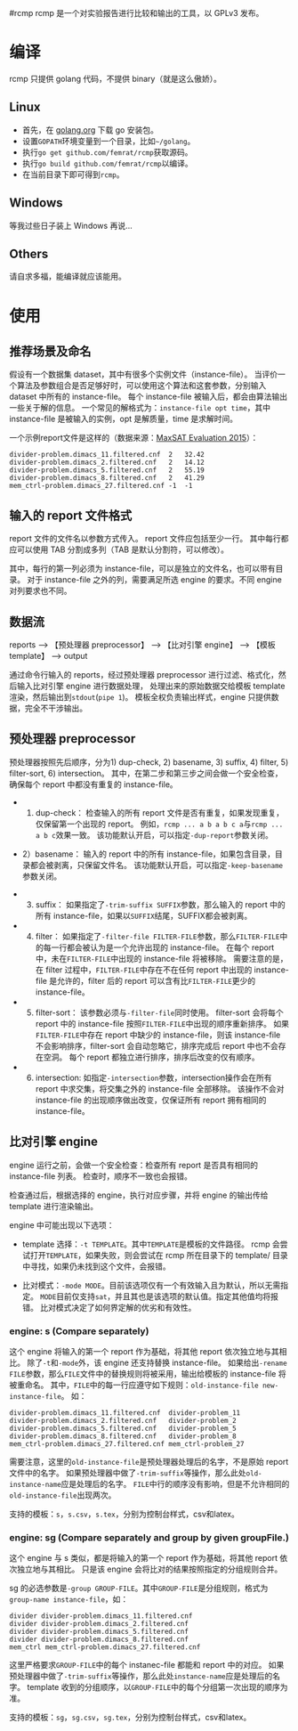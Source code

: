 #rcmp
rcmp 是一个对实验报告进行比较和输出的工具，以 GPLv3 发布。

# 编译
rcmp 只提供 golang 代码，不提供 binary（就是这么傲娇）。

## Linux
- 首先，在 [golang.org](https://golang.org) 下载 go 安装包。
- 设置`GOPATH`环境变量到一个目录，比如`~/golang`。
- 执行`go get github.com/femrat/rcmp`获取源码。
- 执行`go build github.com/femrat/rcmp`以编译。
- 在当前目录下即可得到`rcmp`。

## Windows
等我过些日子装上 Windows 再说…

## Others
请自求多福，能编译就应该能用。

# 使用
## 推荐场景及命名
假设有一个数据集 dataset，其中有很多个实例文件（instance-file）。
当评价一个算法及参数组合是否足够好时，可以使用这个算法和这套参数，分别输入 dataset 中所有的 instance-file。
每个 instance-file 被输入后，都会由算法输出一些关于解的信息。
一个常见的解格式为：`instance-file opt time`，其中 instance-file 是被输入的实例，opt 是解质量，time 是求解时间。

一个示例report文件是这样的（数据来源：[MaxSAT Evaluation 2015](http://www.maxsat.udl.cat/15/detailed/incomplete-ms-industrial-table.html)）：

	divider-problem.dimacs_11.filtered.cnf	2	32.42
	divider-problem.dimacs_2.filtered.cnf	2	14.12
	divider-problem.dimacs_5.filtered.cnf	2	55.19
	divider-problem.dimacs_8.filtered.cnf	2	41.29
	mem_ctrl-problem.dimacs_27.filtered.cnf	-1	-1


## 输入的 report 文件格式
report 文件的文件名以参数方式传入。
report 文件应包括至少一行。
其中每行都应可以使用 TAB 分割成多列（TAB 是默认分割符，可以修改）。

其中，每行的第一列必须为 instance-file，可以是独立的文件名，也可以带有目录。
对于 instance-file 之外的列，需要满足所选 engine 的要求。不同 engine 对列要求也不同。


## 数据流

reports --> 【预处理器 preprocessor】 --> 【比对引擎 engine】 --> 【模板 template】 --> output

通过命令行输入的 reports，经过预处理器 preprocessor 进行过滤、格式化，然后输入比对引擎 engine 进行数据处理，
处理出来的原始数据交给模板 template 渲染，然后输出到`stdout`(`pipe 1`)。
模板全权负责输出样式，engine 只提供数据，完全不干涉输出。

## 预处理器 preprocessor

预处理器按照先后顺序，分为1) dup-check, 2) basename, 3) suffix, 4) filter, 5) filter-sort, 6) intersection。
其中，在第二步和第三步之间会做一个安全检查，确保每个 report 中都没有重复的 instance-file。

- 1) dup-check：
检查输入的所有 report 文件是否有重复，如果发现重复，仅保留第一个出现的 report。
例如，`rcmp ... a b a b c a`与`rcmp ... a b c`效果一致。
该功能默认开启，可以指定`-dup-report`参数关闭。

- 2）basename：
输入的 report 中的所有 instance-file，如果包含目录，目录都会被剥离，只保留文件名。
该功能默认开启，可以指定`-keep-basename`参数关闭。

- 3) suffix：
如果指定了`-trim-suffix SUFFIX`参数，那么输入的 report 中的所有 instance-file，如果以`SUFFIX`结尾，SUFFIX都会被剥离。

- 4) filter：
如果指定了`-filter-file FILTER-FILE`参数，那么`FILTER-FILE`中的每一行都会被认为是一个允许出现的 instance-file。
在每个 report 中，未在`FILTER-FILE`中出现的 instance-file 将被移除。
需要注意的是，在 filter 过程中，`FILTER-FILE`中存在不在任何 report 中出现的 instance-file 是允许的，filter 后的 report 可以含有比`FILTER-FILE`更少的 instance-file。

- 5) filter-sort：
该参数必须与`-filter-file`同时使用。
filter-sort 会将每个 report 中的 instance-file 按照`FILTER-FILE`中出现的顺序重新排序。
如果`FILTER-FILE`中存在 report 中缺少的 instance-file，则该 instance-file 不会影响排序，filter-sort 会自动忽略它，排序完成后 report 中也不会存在空洞。
每个 report 都独立进行排序，排序后改变的仅有顺序。

- 6) intersection:
如指定`-intersection`参数，intersection操作会在所有 report 中求交集，将交集之外的 instance-file 全部移除。
该操作不会对 instance-file 的出现顺序做出改变，仅保证所有 report 拥有相同的 instance-file。

## 比对引擎 engine

engine 运行之前，会做一个安全检查：检查所有 report 是否具有相同的 instance-file 列表。
检查时，顺序不一致也会报错。

检查通过后，根据选择的 engine，执行对应步骤，并将 engine 的输出传给 template 进行渲染输出。

engine 中可能出现以下选项：

- template 选择：`-t TEMPLATE`。其中`TEMPLATE`是模板的文件路径。
rcmp 会尝试打开`TEMPLATE`，如果失败，则会尝试在 rcmp 所在目录下的 template/ 目录中寻找，如果仍未找到这个文件，会报错。

- 比对模式：`-mode MODE`。目前该选项仅有一个有效输入且为默认，所以无需指定。
`MODE`目前仅支持`sat`，并且其也是该选项的默认值。指定其他值均将报错。
比对模式决定了如何界定解的优劣和有效性。


### engine: s (Compare separately)
这个 engine 将输入的第一个 report 作为基础，将其他 report 依次独立地与其相比。
除了`-t`和`-mode`外，该 engine 还支持替换 instance-file。
如果给出`-rename FILE`参数，那么`FILE`文件中的替换规则将被采用，输出给模板的 instance-file 将被重命名。
其中，`FILE`中的每一行应遵守如下规则：`old-instance-file new-instance-file`。
如：

	divider-problem.dimacs_11.filtered.cnf	divider-problem_11
	divider-problem.dimacs_2.filtered.cnf	divider-problem_2
	divider-problem.dimacs_5.filtered.cnf	divider-problem_5
	divider-problem.dimacs_8.filtered.cnf	divider-problem_8
	mem_ctrl-problem.dimacs_27.filtered.cnf	mem_ctrl-problem_27

需要注意，这里的`old-instance-file`是预处理器处理后的名字，不是原始 report 文件中的名字。
如果预处理器中做了`-trim-suffix`等操作，那么此处`old-instance-name`应是处理后的名字。
`FILE`中行的顺序没有影响，但是不允许相同的`old-instance-file`出现两次。

支持的模板：`s`，`s.csv`，`s.tex`，分别为控制台样式，csv和latex。

### engine: sg (Compare separately and group by given groupFile.)
这个 engine 与 s 类似，都是将输入的第一个 report 作为基础，将其他 report 依次独立地与其相比。
只是该 engine 会将比对的结果按照指定的分组规则合并。

sg 的必选参数是`-group GROUP-FILE`。其中`GROUP-FILE`是分组规则，格式为`group-name instance-file`，如：

	divider divider-problem.dimacs_11.filtered.cnf
	divider divider-problem.dimacs_2.filtered.cnf
	divider divider-problem.dimacs_5.filtered.cnf
	divider divider-problem.dimacs_8.filtered.cnf
	mem_ctrl mem_ctrl-problem.dimacs_27.filtered.cnf

这里严格要求`GROUP-FILE`中的每个 instanec-file 都能和 report 中的对应。
如果预处理器中做了`-trim-suffix`等操作，那么此处`instance-name`应是处理后的名字。
template 收到的分组顺序，以`GROUP-FILE`中的每个分组第一次出现的顺序为准。

支持的模板：`sg`，`sg.csv`，`sg.tex`，分别为控制台样式，csv和latex。

